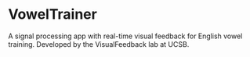 # VowelTrainer
A signal processing app with real-time visual feedback for English vowel training. Developed by the VisualFeedback lab at UCSB. 
